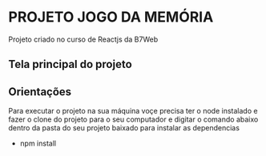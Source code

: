 # PROJETO JOGO DA MEMÓRIA

Projeto criado no curso de Reactjs da B7Web

## Tela principal do projeto


## Orientações 

Para executar o projeto na sua máquina voçe precisa ter o node instalado
 e fazer o clone do projeto para o seu computador e digitar o comando abaixo dentro 
 da pasta do seu projeto baixado para instalar as dependencias

 - npm install
